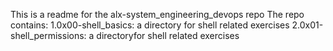 This is a readme for the alx-system_engineering_devops repo The repo contains:
1.0x00-shell_basics: a directory for shell related exercises
2.0x01-shell_permissions: a directoryfor shell related exercises
